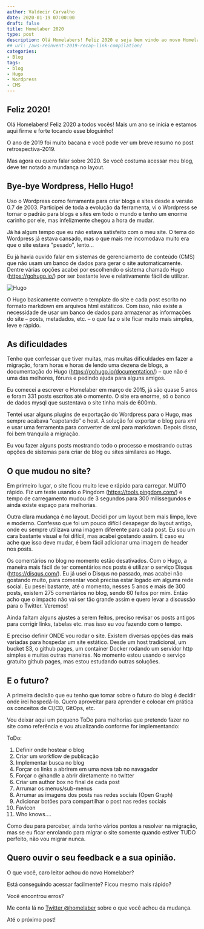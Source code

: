 ```yaml
---
author: Valdecir Carvalho
date: 2020-01-19 07:00:00
draft: false
title: Homelaber 2020
type: post
description: Olá Homelabers! Feliz 2020 e seja bem vindo ao novo Homelaber! Neste post vou falar sobre o porque que mudei o site, o que estou usando no lugar do Wordpress e os próximos passos. 
## url: /aws-reinvent-2019-recap-link-compilation/
categories:
- Blog
tags:
- blog
- Hugo
- Wordpress
- CMS
---
```


## Feliz 2020!

Olá Homelabers! Feliz 2020 a todos vocês! Mais um ano se inicia e estamos aqui
firme e forte tocando esse bloguinho!

O ano de 2019 foi muito bacana e você pode ver um breve resumo no post
retrospectiva-2019.

Mas agora eu quero falar sobre 2020. Se você costuma acessar meu blog, deve ter
notado a mundança no layout.

## Bye-bye Wordpress, Hello Hugo!

Uso o Wordpress como ferramenta para criar blogs e sites desde a versão 0.7 de 2003. 
Participei de toda a evolução da ferramenta, vi o Wordpress se tornar o
padrão para blogs e sites em todo o mundo e tenho um enorme carinho por ele, mas
infelizmente chegou a hora de mudar.

Já há algum tempo que eu não estava satisfeito com o meu site. O tema do
Wordpress já estava cansado, mas o que mais me incomodava muito era que o site
estava "pesado", lento...

Eu já havia ouvido falar em sistemas de gerenciamento de conteúdo (CMS) que não
usam um banco de dados para gerar o site automaticamente. Dentre várias opções
acabei por escolhendo o sistema chamado Hugo (<https://gohugo.io/>) por ser
bastante leve e relativamente fácil de utilizar.

![Hugo](/imagens/2020/01/gohugo-logo.png)

O Hugo basicamente converte o template do site e cada post escrito no formato
markdown em arquivos html estáticos. Com isso, não existe a necessidade de usar
um banco de dados para armazenar as informações do site – posts, metadados, etc.
– o que faz o site ficar muito mais simples, leve e rápido.

## As dificuldades

Tenho que confessar que tiver muitas, mas muitas dificuldades em fazer a
migração, foram horas e horas de lendo uma dezena de blogs, a documentação do
Hugo (<https://gohugo.io/documentation/>) – que não é uma das melhores, fóruns e
pedindo ajuda para alguns amigos.

Eu comecei a escrever o Homelaber em março de 2015, já são quase 5 anos e foram
331 posts escritos até o momento. O site era enorme, só o banco de dados mysql
que sustentava o site tinha mais de 600mb.

Tentei usar alguns plugins de exportação do Wordpress para o Hugo, mas sempre
acabava “capotando” o host. A solução foi exportar o blog para xml e usar uma
ferramenta para converter de xml para markdown. Depois disso, foi bem tranquila
a migração.

Eu vou fazer alguns posts mostrando todo o processo e mostrando outras opções de
sistemas para criar de blog ou sites similares ao Hugo.

## O que mudou no site?

Em primeiro lugar, o site ficou muito leve e rápido para carregar. MUITO rápido.
Fiz um teste usando o Pingdom (<https://tools.pingdom.com/>) e tempo de
carregamento mudou de 3 segundos para 300 milissegundos e ainda existe espaço
para melhorias.

Outra clara mudança é no layout. Decidi por um layout bem mais limpo, leve e
moderno. Confesso que foi um pouco difícil desapegar do layout antigo, onde eu
sempre utilizava uma imagem diferente para cada post. Eu sou um cara bastante
visual e foi difícil, mas acabei gostando assim. E caso eu ache que isso deve
mudar, é bem fácil adicionar uma imagem de header nos posts.

Os comentários no blog no momento estão desativados. Com o Hugo, a maneira mais
fácil de ter comentários nos posts é utilizar o serviço Disqus
(<https://disqus.com/>). Eu já usei o Disqus no passado, mas acabei não gostando
muito, para comentar você precisa estar logado em alguma rede social. Eu pesei
bastante, até o momento, nesses 5 anos e mais de 300 posts, existem 275
comentários no blog, sendo 60 feitos por mim. Então acho que o impacto não vai
ser tão grande assim e quero levar a discussão para o Twitter. Veremos!

Ainda faltam alguns ajustes a serem feitos, preciso revisar os posts antigos
para corrigir links, tabelas etc. mas isso eu vou fazendo com o tempo.

E preciso definir ONDE vou rodar o site. Existem diversas opções das mais
variadas para hospedar um site estático. Desde um host tradicional, um bucket
S3, o github pages, um container Docker rodando um servidor http simples e
muitas outras maneiras. No momento estou usando o serviço gratuito github pages,
mas estou estudando outras soluções.

## E o futuro?

A primeira decisão que eu tenho que tomar sobre o futuro do blog é decidir onde
irei hospedá-lo. Quero aproveitar para aprender e colocar em prática os
conceitos de CI/CD, GitOps, etc.

Vou deixar aqui um pequeno ToDo para melhorias que pretendo fazer no site como referência e vou atualizando conforme for implementando:

ToDo:
1. Definir onde hostear o blog
2. Criar um workflow de publicação
3. Implementar busca no blog
4. Forçar os links a abrirem em uma nova tab no navagador
5. Forçar o @handle a abrir diretamente no twitter
6. Criar um author box no final de cada post
7. Arrumar os menus/sub-menus
8. Arrumar as imagens dos posts nas redes sociais (Open Graph)
9. Adicionar botões para compartilhar o post nas redes sociais
10. Favicon
11. Who knows.... 

Como deu para perceber, ainda tenho vários pontos a resolver na migração, mas se eu ficar enrolando para migrar o site somente quando estiver TUDO perfeito, não vou migrar nunca. 

## Quero ouvir o seu feedback e a sua opinião.

O que você, caro leitor achou do novo Homelaber?

Está conseguindo acessar facilmente? Ficou mesmo mais rápido?

Você encontrou erros?

Me conta lá no [Twitter @homelaber](https://twitter.com/homelaber) sobre o que você achou da mudança.

Até o próximo post!

